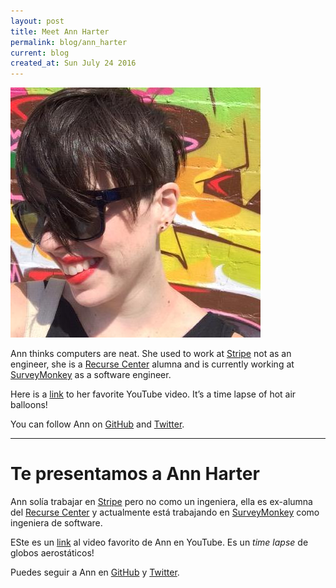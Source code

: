 ```yaml
---
layout: post
title: Meet Ann Harter
permalink: blog/ann_harter
current: blog
created_at: Sun July 24 2016
---
```


![Ann Harter](/img/speakers/ann.jpg)

Ann thinks computers are neat. She used to work at [Stripe](https://stripe.com/) not as an engineer, she is a [Recurse Center](https://www.recurse.com/) alumna and is currently working at [SurveyMonkey](https://www.surveymonkey.com/) as a software engineer.

Here is a [link](https://www.youtube.com/watch?v=l8YaMK4-MYg&feature=youtu.be) to her favorite YouTube video. It’s a time lapse of hot air balloons!

You can follow Ann on [GitHub][gh] and [Twitter][tw].

* * *

# Te presentamos a Ann Harter

Ann solía trabajar en [Stripe](https://stripe.com/) pero no como un ingeniera, ella es ex-alumna del [Recurse Center](https://www.recurse.com/) y actualmente está trabajando en [SurveyMonkey](https://www.surveymonkey.com/) como ingeniera de software.

ESte es un [link](https://www.youtube.com/watch?v=l8YaMK4-MYg&feature=youtu.be) al video favorito de Ann en YouTube. Es un _time lapse_ de globos aerostáticos!

Puedes seguir a Ann en [GitHub][GH] y [Twitter][TW].

[gh]: https://github.com/stellacotton
[tw]: https://github.com/theaisforannie
